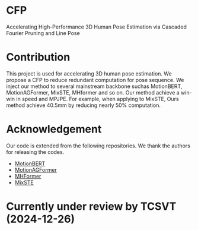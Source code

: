 # CFP
Accelerating High-Performance 3D Human Pose  Estimation via Cascaded Fourier Pruning and Line  Pose
# Contribution
This project is used for accelerating 3D human pose estimation. We propose a CFP to reduce redundant computation for pose sequence. We inject our method to several mainstream backbone suchas MotionBERT, MotionAGFormer, MixSTE, MHformer and so on. Our method achieve a win-win in speed and MPJPE. For example, when applying to MixSTE, Ours method achieve 40.5mm by reducing nearly 50% computation.


# Acknowledgement

Our code is extended from the following repositories. We thank the authors for releasing the codes. 

- [MotionBERT](https://github.com/Walter0807/MotionBERT)
- [MotionAGFormer](https://github.com/TaatiTeam/MotionAGFormer)
- [MHFormer](https://github.com/Vegetebird/MHFormer)
- [MixSTE](https://github.com/JinluZhang1126/MixSTE)

# Currently under review by TCSVT (2024-12-26)
